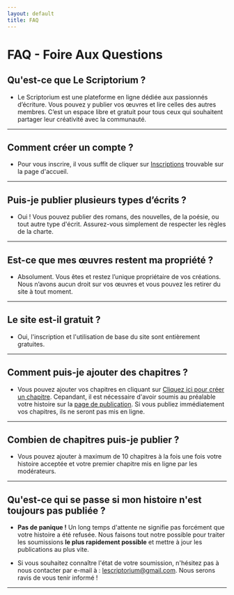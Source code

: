 ```yaml
---
layout: default
title: FAQ
---
```


# FAQ - Foire Aux Questions

##  **Qu'est-ce que Le Scriptorium ?**

- Le Scriptorium est une plateforme en ligne dédiée aux passionnés d’écriture. Vous pouvez y publier vos œuvres et lire celles des autres membres. C’est un espace libre et gratuit pour tous ceux qui souhaitent partager leur créativité avec la communauté.

---

## Comment créer un compte ?
- Pour vous inscrire, il vous suffit de cliquer sur [Inscriptions](inscriptions.md) trouvable sur la page d'accueil.


---

## Puis-je publier plusieurs types d’écrits ?
- Oui ! Vous pouvez publier des romans, des nouvelles, de la poésie, ou tout autre type d'écrit. Assurez-vous simplement de respecter les règles de la charte.

---
 
## Est-ce que mes œuvres restent ma propriété ?
- Absolument. Vous êtes et restez l’unique propriétaire de vos créations. Nous n’avons aucun droit sur vos œuvres et vous pouvez les retirer du site à tout moment.

---

## Le site est-il gratuit ?
- Oui, l'inscription et l'utilisation de base du site sont entièrement gratuites. 

---

## Comment puis-je ajouter des chapitres ?
- Vous pouvez ajouter vos chapitres en cliquant sur [Cliquez ici pour créer un chapitre](create-chapter.md). Cepandant, il est nécessaire d'avoir soumis au préalable votre histoire sur la [page de publication](histoires/create-story.md). Si vous publiez immédiatement vos chapitres, ils ne seront pas mis en ligne.

---

## Combien de chapitres puis-je publier ?
- Vous pouvez ajouter à maximum de 10 chapitres à la fois une fois votre histoire acceptée et votre premier chapitre mis en ligne par les modérateurs.

---

## Qu'est-ce qui se passe si mon histoire n'est toujours pas publiée ?

- **Pas de panique !** Un long temps d'attente ne signifie pas forcément que votre histoire a été refusée. Nous faisons tout notre possible pour traiter les soumissions **le plus rapidement possible** et mettre à jour les publications au plus vite.

- Si vous souhaitez connaître l'état de votre soumission, n'hésitez pas à nous contacter par e-mail à : [lescriptorium@gmail.com](mailto:lescriptorium@gmail.com). Nous serons ravis de vous tenir informé !


---



